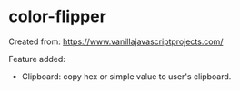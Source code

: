 # color-flipper
Created from: https://www.vanillajavascriptprojects.com/

Feature added: 
- Clipboard: copy hex or simple value to user's clipboard. 